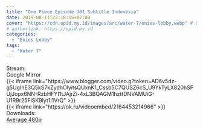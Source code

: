 ```yaml
---
title: "One Piece Episode 301 Subtitle Indonesia"
date: 2019-08-11T22:18:15+07:00
cover: "https://cdn.opid.my.id/images/arc/water-7/enies-lobby.webp" # Optional, cover
# authorlink: https://opid.my.id
categories:
  - "Enies Lobby"
tags:
  - "Water 7"
---
```

<div class="ui menu violet borderless inverted">
  <div class="header item active">
        Stream:
    </div>
  <a class="active item" data-tab="google">
    <i class="google drive icon"></i> Google
  </a>
  <a class="item nounderline" data-tab="mirror">
    <i class="odnoklassniki icon"></i> Mirror
  </a>
</div>
<div class="ui bottom attached tab segment active" style="border:0 !important;" data-tab="google">
 {{< iframe link="https://www.blogger.com/video.g?token=AD6v5dz-g5UgIhE3Q5kS7kZydhOlyitsQUxnK1_Cssb5C7QUSZ6cS_U9YkTyLX820hSPUjJopx6NN-RzbHFYI1tJAjrZi-4xL3BQAGM1hzttDNVAMUiG-U1R9r25FlSK9lyt1I1VrQ" >}}
</div>
<div class="ui bottom attached tab segment" style="border:0 !important;" data-tab="mirror">
{{< iframe link="https://ok.ru/videoembed/2164453214966" >}}
</div>
<div class="ui menu violet borderless inverted">
  <div class="header item active">
        Downloads:
    </div>
  <a class="item nounderline" href="https://ouo.io/L1R4X1" target="_blank" rel="dofollow"><i class="google drive icon"></i>
    Average 480p</a>
</div>